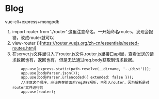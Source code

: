 # Blog
vue-cli+express+mongodb
1. import router from './router' 这里注意命名，一开始命名routes，发现会报错，改成router就可以
2. view-router ()[https://router.vuejs.org/zh-cn/essentials/nested-routes.html]
3. 在server.js文件里引入了router.js文件,router.js里接口api里，查看发送的请求数据也有，返回也有，但是无法通过req.body获取到请求数据。
    ```
        app.use(express.static(path.resolve(__dirname, '../dist')));
        app.use(bodyParser.json());
        app.use(bodyParser.urlencoded({ extended: false }));
        //注意这个顺序，应该先在前面对req进行解析，再引入router，因为解析是对router文件进行的
        app.use(router);
    ```